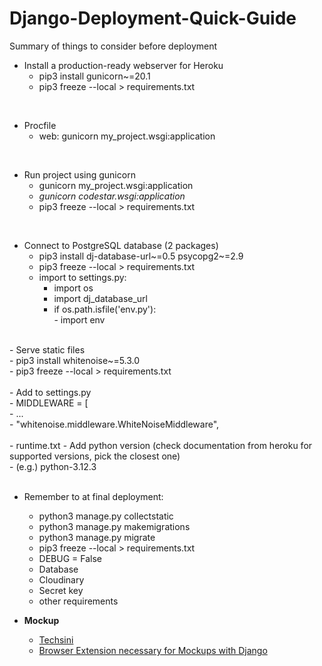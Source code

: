 # Django-Deployment-Quick-Guide
Summary of things to consider before deployment

- Install a production-ready webserver for Heroku <br>
	- pip3 install gunicorn~=20.1 <br>
	- pip3 freeze --local > requirements.txt <br>
<br>

- Procfile <br>
	- web: gunicorn my_project.wsgi:application<br>
<br>

- Run project using gunicorn <br>
	- gunicorn my_project.wsgi:application <br>
	- *gunicorn codestar.wsgi:application* <br>
	- pip3 freeze --local > requirements.txt <br>
<br>

- Connect to PostgreSQL database (2 packages) <br>
	- pip3 install dj-database-url~=0.5 psycopg2~=2.9<br>
	- pip3 freeze --local > requirements.txt<br>
	- import to settings.py:<br>
		- import os<br>
		- import dj_database_url<br>
		- if os.path.isfile('env.py'):<br>
    			- import env<br>
<br>
- Serve static files <br>
	- pip3 install whitenoise~=5.3.0 <br>
	- pip3 freeze --local > requirements.txt<br>
<br>
	- Add to settings.py <br>
 		- MIDDLEWARE = [<br>
    			- ...<br>
    			- "whitenoise.middleware.WhiteNoiseMiddleware",<br>
<br>
- runtime.txt
	- Add python version (check documentation from heroku for supported versions, pick the closest one) <br>
	- (e.g.) python-3.12.3 <br>
<br>

- Remember to at final deployment: 
	- python3 manage.py collectstatic
	- python3 manage.py makemigrations
	- python3 manage.py migrate
	- pip3 freeze --local > requirements.txt
	- DEBUG = False
	- Database
	- Cloudinary
	- Secret key
	- other requirements


- **Mockup**
	- [Techsini](https://techsini.com/multi-mockup/index.php)
	- [Browser Extension necessary for Mockups with Django](https://chromewebstore.google.com/detail/ignore-x-frame-headers/gleekbfjekiniecknbkamfmkohkpodhe)
